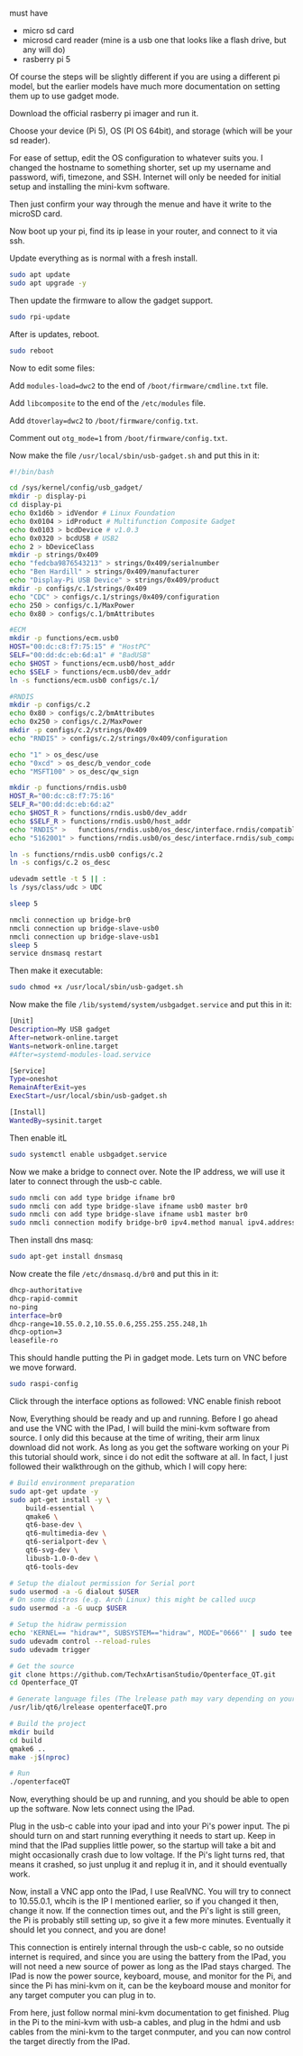 must have
- micro sd card
- microsd card reader (mine is a usb one that looks like a flash drive, but any will do)
- rasberry pi 5

Of course the steps will be slightly different if you are using a different pi model, but the earlier models have much more documentation on setting them up to use gadget mode.

Download the official rasberry pi imager and run it.

Choose your device (Pi 5), OS (PI OS 64bit), and storage (which will be your sd reader).

For ease of settup, edit the OS configuration to whatever suits you. I changed the hostname to something shorter, set up my username and password, wifi, timezone, and SSH. Internet will only be needed for initial setup and installing the mini-kvm software.

Then just confirm your way through the menue and have it write to the microSD card.

Now boot up your pi, find its ip lease in your router, and connect to it via ssh.

Update everything as is normal with a fresh install.

```bash
sudo apt update
sudo apt upgrade -y
```

Then update the firmware to allow the gadget support.

```bash
sudo rpi-update
```

After is updates, reboot.

```bash
sudo reboot
```

Now to edit some files:

Add `modules-load=dwc2` to the end of `/boot/firmware/cmdline.txt` file.

Add `libcomposite` to the end of the `/etc/modules` file.

Add `dtoverlay=dwc2` to `/boot/firmware/config.txt`.

Comment out `otg_mode=1` from `/boot/firmware/config.txt`.

Now make the file `/usr/local/sbin/usb-gadget.sh` and put this in it:

```bash
#!/bin/bash

cd /sys/kernel/config/usb_gadget/
mkdir -p display-pi
cd display-pi
echo 0x1d6b > idVendor # Linux Foundation
echo 0x0104 > idProduct # Multifunction Composite Gadget
echo 0x0103 > bcdDevice # v1.0.3
echo 0x0320 > bcdUSB # USB2
echo 2 > bDeviceClass
mkdir -p strings/0x409
echo "fedcba9876543213" > strings/0x409/serialnumber
echo "Ben Hardill" > strings/0x409/manufacturer
echo "Display-Pi USB Device" > strings/0x409/product
mkdir -p configs/c.1/strings/0x409
echo "CDC" > configs/c.1/strings/0x409/configuration
echo 250 > configs/c.1/MaxPower
echo 0x80 > configs/c.1/bmAttributes

#ECM
mkdir -p functions/ecm.usb0
HOST="00:dc:c8:f7:75:15" # "HostPC"
SELF="00:dd:dc:eb:6d:a1" # "BadUSB"
echo $HOST > functions/ecm.usb0/host_addr
echo $SELF > functions/ecm.usb0/dev_addr
ln -s functions/ecm.usb0 configs/c.1/

#RNDIS
mkdir -p configs/c.2
echo 0x80 > configs/c.2/bmAttributes
echo 0x250 > configs/c.2/MaxPower
mkdir -p configs/c.2/strings/0x409
echo "RNDIS" > configs/c.2/strings/0x409/configuration

echo "1" > os_desc/use
echo "0xcd" > os_desc/b_vendor_code
echo "MSFT100" > os_desc/qw_sign

mkdir -p functions/rndis.usb0
HOST_R="00:dc:c8:f7:75:16"
SELF_R="00:dd:dc:eb:6d:a2"
echo $HOST_R > functions/rndis.usb0/dev_addr
echo $SELF_R > functions/rndis.usb0/host_addr
echo "RNDIS" >   functions/rndis.usb0/os_desc/interface.rndis/compatible_id
echo "5162001" > functions/rndis.usb0/os_desc/interface.rndis/sub_compatible_id

ln -s functions/rndis.usb0 configs/c.2
ln -s configs/c.2 os_desc

udevadm settle -t 5 || :
ls /sys/class/udc > UDC

sleep 5

nmcli connection up bridge-br0
nmcli connection up bridge-slave-usb0
nmcli connection up bridge-slave-usb1
sleep 5
service dnsmasq restart
```

Then make it executable:

```bash
sudo chmod +x /usr/local/sbin/usb-gadget.sh
```

Now make the file `/lib/systemd/system/usbgadget.service` and put this in it:

```bash
[Unit]
Description=My USB gadget
After=network-online.target
Wants=network-online.target
#After=systemd-modules-load.service

[Service]
Type=oneshot
RemainAfterExit=yes
ExecStart=/usr/local/sbin/usb-gadget.sh

[Install]
WantedBy=sysinit.target
```

Then enable itL

```bash
sudo systemctl enable usbgadget.service
```

Now we make a bridge to connect over. Note the IP address, we will use it later to connect through the usb-c cable.

```bash
sudo nmcli con add type bridge ifname br0
sudo nmcli con add type bridge-slave ifname usb0 master br0
sudo nmcli con add type bridge-slave ifname usb1 master br0
sudo nmcli connection modify bridge-br0 ipv4.method manual ipv4.addresses 10.55.0.1/24
```

Then install dns masq:

```bash
sudo apt-get install dnsmasq
```

Now create the file `/etc/dnsmasq.d/br0` and put this in it:

```bash
dhcp-authoritative
dhcp-rapid-commit
no-ping
interface=br0
dhcp-range=10.55.0.2,10.55.0.6,255.255.255.248,1h
dhcp-option=3
leasefile-ro
```

This should handle putting the Pi in gadget mode. Lets turn on VNC before we move forward.

```bash
sudo raspi-config
```

Click through the interface options as followed:
VNC
enable
finish
reboot

Now, Everything should be ready and up and running. Before I go ahead and use the VNC with the IPad, I will build the mini-kvm software from source. I only did this because at the time of writing, their arm linux download did not work. As long as you get the software working on your Pi this tutorial should work, since i do not edit the software at all. In fact, I just followed their walkthrough on the github, which I will copy here:

```bash
# Build environment preparation   
sudo apt-get update -y
sudo apt-get install -y \
    build-essential \
    qmake6 \
    qt6-base-dev \
    qt6-multimedia-dev \
    qt6-serialport-dev \
    qt6-svg-dev \
    libusb-1.0-0-dev \
    qt6-tools-dev
```

```bash
# Setup the dialout permission for Serial port
sudo usermod -a -G dialout $USER
# On some distros (e.g. Arch Linux) this might be called uucp
sudo usermod -a -G uucp $USER

# Setup the hidraw permission
echo 'KERNEL== "hidraw*", SUBSYSTEM=="hidraw", MODE="0666"' | sudo tee /etc/udev/rules.d/51-openterface.rules 
sudo udevadm control --reload-rules
sudo udevadm trigger
```

```bash
# Get the source
git clone https://github.com/TechxArtisanStudio/Openterface_QT.git
cd Openterface_QT

# Generate language files (The lrelease path may vary depending on your system)
/usr/lib/qt6/lrelease openterfaceQT.pro

# Build the project
mkdir build
cd build
qmake6 ..
make -j$(nproc)
```

```bash
# Run
./openterfaceQT
```

Now, everything should be up and running, and you should be able to open up the software. Now lets connect using the IPad.

Plug in the usb-c cable into your ipad and into your Pi's power input. The pi should turn on and start running everything it needs to start up. Keep in mind that the IPad supplies little power, so the startup will take a bit and might occasionally crash due to low voltage. If the Pi's light turns red, that means it crashed, so just unplug it and replug it in, and it should eventually work.

Now, install a VNC app onto the IPad, I use RealVNC. You will try to connect to 10.55.0.1, whcih is the IP I mentioned earlier, so if you changed it then, change it now. If the connection times out, and the Pi's light is still green, the Pi is probably still setting up, so give it a few more minutes. Eventually it should let you connect, and you are done!

This connection is entirely internal through the usb-c cable, so no outside internet is required, and since you are using the battery from the IPad, you will not need a new source of power as long as the IPad stays charged. The IPad is now the power source, keyboard, mouse, and monitor for the Pi, and since the Pi has mini-kvm on it, can be the keyboard mouse and monitor for any target computer you can plug in to.

From here, just follow normal mini-kvm documentation to get finished. Plug in the Pi to the mini-kvm with usb-a cables, and plug in the hdmi and usb cables from the mini-kvm to the target conmputer, and you can now control the target directly from the IPad.

